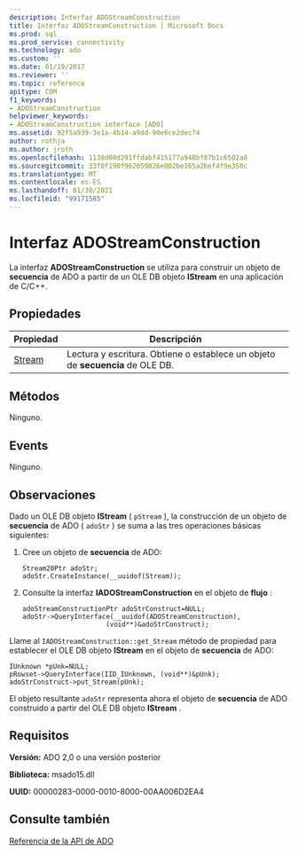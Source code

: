 ```yaml
---
description: Interfaz ADOStreamConstruction
title: Interfaz ADOStreamConstruction | Microsoft Docs
ms.prod: sql
ms.prod_service: connectivity
ms.technology: ado
ms.custom: ''
ms.date: 01/19/2017
ms.reviewer: ''
ms.topic: reference
apitype: COM
f1_keywords:
- ADOStreamConstruction
helpviewer_keywords:
- ADOStreamConstruction interface [ADO]
ms.assetid: 92f5a939-3e1a-4b14-a9dd-90e6ce2dec74
author: rothja
ms.author: jroth
ms.openlocfilehash: 1138d00d291ffdabf415177a948bf87b1c6502a8
ms.sourcegitcommit: 33f0f190f962059826e002be165a2bef4f9e350c
ms.translationtype: MT
ms.contentlocale: es-ES
ms.lasthandoff: 01/30/2021
ms.locfileid: "99171585"
---
```

# <a name="adostreamconstruction-interface"></a>Interfaz ADOStreamConstruction
La interfaz **ADOStreamConstruction** se utiliza para construir un objeto de **secuencia** de ADO a partir de un OLE DB objeto **IStream** en una aplicación de C/C++.  
  
## <a name="properties"></a>Propiedades  
  
|Propiedad|Descripción|  
|-|-|  
|[Stream](./stream-property.md)|Lectura y escritura. Obtiene o establece un objeto de **secuencia** de OLE DB.|  
  
## <a name="methods"></a>Métodos  
 Ninguno.  
  
## <a name="events"></a>Events  
 Ninguno.  
  
## <a name="remarks"></a>Observaciones  
 Dado un OLE DB objeto **IStream** ( `pStream` ), la construcción de un objeto de **secuencia** de ADO ( `adoStr` ) se suma a las tres operaciones básicas siguientes:  
  
1.  Cree un objeto de **secuencia** de ADO:  
  
    ```  
    Stream20Ptr adoStr;  
    adoStr.CreateInstance(__uuidof(Stream));  
    ```  
  
2.  Consulte la interfaz **IADOStreamConstruction** en el objeto de **flujo** :  
  
    ```  
    adoStreamConstructionPtr adoStrConstruct=NULL;  
    adoStr->QueryInterface(__uuidof(ADOStreamConstruction),  
                         (void**)&adoStrConstruct);  
    ```  
  
 Llame al `IADOStreamConstruction::get_Stream` método de propiedad para establecer el OLE DB objeto **IStream** en el objeto de **secuencia** de ADO:  
  
```  
IUnknown *pUnk=NULL;  
pRowset->QueryInterface(IID_IUnknown, (void**)&pUnk);  
adoStrConstruct->put_Stream(pUnk);  
```  
  
 El objeto resultante `adoStr` representa ahora el objeto de **secuencia** de ADO construido a partir del OLE DB objeto **IStream** .  
  
## <a name="requirements"></a>Requisitos  
 **Versión:** ADO 2,0 o una versión posterior  
  
 **Biblioteca:** msado15.dll  
  
 **UUID:** 00000283-0000-0010-8000-00AA006D2EA4  
  
## <a name="see-also"></a>Consulte también  
 [Referencia de la API de ADO](./ado-api-reference.md)